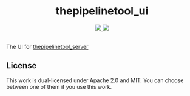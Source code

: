 <h1 align=center>thepipelinetool_ui</h1>
<!-- <h4 align="center"></h4> -->

<div align="center">
  <a href="https://crates.io/crates/thepipelinetool" target="_blank">
    <img src="https://img.shields.io/crates/v/thepipelinetool" />
  </a>
  <a href="https://github.com/thepipelinetool/thepipelinetool_ui/actions/workflows/build.yml" target="_blank">
    <img src="https://github.com/thepipelinetool/thepipelinetool_ui/actions/workflows/build.yml/badge.svg" />
  </a>
</div>

</br>

The UI for [thepipelinetool_server](https://github.com/thepipelinetool/thepipelinetool_server)

## License
This work is dual-licensed under Apache 2.0 and MIT.
You can choose between one of them if you use this work.